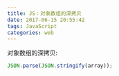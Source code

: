 ```yaml
---
title: JS：对象数组的深拷贝
date: 2017-06-15 20:55:42
tags: JavaScript
categories: web
---
```


对象数组的深拷贝:
```JavaScript
JSON.parse(JSON.stringify(array));
```
